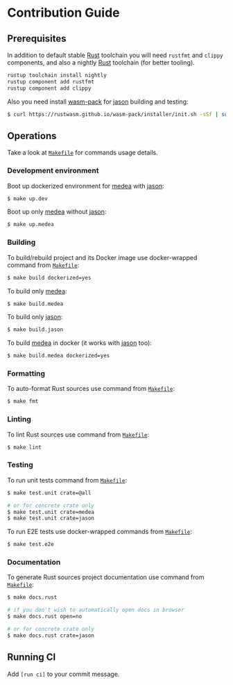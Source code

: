Contribution Guide
===

## Prerequisites

In addition to default stable [Rust] toolchain you will need `rustfmt` and `clippy` 
components, and also a nightly [Rust] toolchain (for better tooling).
```bash
rustup toolchain install nightly
rustup component add rustfmt
rustup component add clippy
```

Also you need install [wasm-pack] for [jason] building and testing:
```bash
$ curl https://rustwasm.github.io/wasm-pack/installer/init.sh -sSf | sudo sh
```




## Operations

Take a look at [`Makefile`] for commands usage details.


### Development environment

Boot up dockerized environment for [medea] with [jason]:
```bash
$ make up.dev
```

Boot up only [medea] without [jason]:
```bash
$ make up.medea
```


### Building

To build/rebuild project and its Docker image use docker-wrapped command from [`Makefile`]:
```bash
$ make build dockerized=yes
```

To build only [medea]:
```bash
$ make build.medea
```

To build only [jason]:
```bash
$ make build.jason
```

To build [medea] in docker (it works with [jason] too):
```bash
$ make build.medea dockerized=yes
```


### Formatting

To auto-format Rust sources use command from [`Makefile`]:
```bash
$ make fmt
```


### Linting

To lint Rust sources use command from [`Makefile`]:
```bash
$ make lint
```


### Testing

To run unit tests command from [`Makefile`]:
```bash
$ make test.unit crate=@all

# or for concrete crate only
$ make test.unit crate=medea
$ make test.unit crate=jason
```

To run E2E tests use docker-wrapped commands from [`Makefile`]:
```bash
$ make test.e2e
```


### Documentation

To generate Rust sources project documentation use command from [`Makefile`]:
```bash
$ make docs.rust

# if you don't wish to automatically open docs in browser
$ make docs.rust open=no

# or for concrete crate only
$ make docs.rust crate=jason
```




## Running CI

Add `[run ci]` to your commit message.




[`Makefile`]: /Makefile
[jason]: /jason
[medea]: https://github.com/instrumentisto/medea
[Rust]: https://www.rust-lang.org/
[wasm-pack]: https://github.com/rustwasm/wasm-pack

